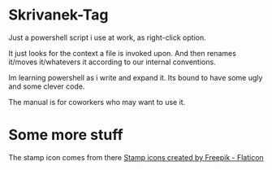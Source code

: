 
# Skrivanek-Tag

Just a powershell script i use at work, as right-click option.

It just looks for the context a file is invoked upon.
And then renames it/moves it/whatevers it according to our internal conventions.

Im learning powershell as i write and expand it. Its bound to have some ugly and some clever code.

The manual is for coworkers who may want to use it.



# Some more stuff

The stamp icon comes from there
<a href="https://www.flaticon.com/free-icons/stamp" title="stamp icons">Stamp icons created by Freepik - Flaticon</a>
